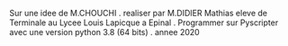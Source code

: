 Sur une idee de M.CHOUCHI
.
realiser par M.DIDIER Mathias
eleve de Terminale au Lycee Louis Lapicque a Epinal
.
Programmer sur Pyscripter
avec une version python 3.8 (64 bits)
.
annee 2020